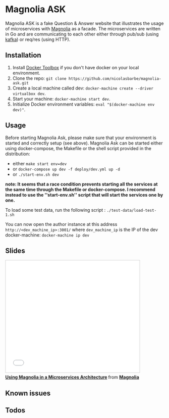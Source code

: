 # Magnolia ASK
Magnolia ASK is a fake Question & Answer website that illustrates the usage of microservices with [Magnolia](http://magnolia-cms.com/) as a facade. The microservices are written in Go and are communicating to each other either through pub/sub (using [kafka](http://kafka.apache.org/)) or req/res (using HTTP).

## Installation
1. Install [Docker Toolbox](https://www.docker.com/toolbox) if you don't have docker on your local environment.
2. Clone the repo: ```git clone https://github.com/nicolasbarbe/magnolia-ask.git```
3. Create a local machine called dev: ```docker-machine create --driver virtualbox dev```.
4. Start your machine: ```docker-machine start dev```.
5. Initialize Docker environment variables: ```eval "$(docker-machine env dev)"```.

## Usage
Before starting Magnolia Ask, please make sure that your environment is started and correctly setup (see above). Magnolia Ask can be started either using docker-compose, the Makefile or the shell script provided in the distribution:
- either ```make start env=dev```
- or ```docker-compose up dev -f deploy/dev.yml up -d```
- or ```./start-env.sh dev```

**note: It seems that a race condition prevents starting all the services at the same time through the Makefile or docker-compose. I recommend instead to use the ''start-env.sh'' script that will start the services one by one.**

To load some test data, run the following script : ```./test-data/load-test-1.sh```

You can now open the author instance at this address ```http://<dev_machine_ip>:3001/``` where ```dev_machine_ip``` is the IP of the dev docker-machine: ```docker-machine ip dev```

## Slides
<iframe src="//www.slideshare.net/slideshow/embed_code/key/xQrpB3sCUpuMx8" width="425" height="355" frameborder="0" marginwidth="0" marginheight="0" scrolling="no" style="border:1px solid #CCC; border-width:1px; margin-bottom:5px; max-width: 100%;" allowfullscreen> </iframe> <div style="margin-bottom:5px"> <strong> <a href="//www.slideshare.net/Magnolia_CMS/using-magnolia-in-a-microservices-architecture" title="Using Magnolia in a Microservices Architecture" target="_blank">Using Magnolia in a Microservices Architecture</a> </strong> from <strong><a href="//www.slideshare.net/Magnolia_CMS" target="_blank">Magnolia</a></strong> </div>

## Known issues

## Todos
